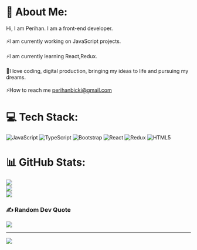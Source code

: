 # 💫 About Me:
Hi, I am Perihan. I am a front-end developer. <br><br>⚡I am currently working on JavaScript projects.<br><br>⚡I am currently learning React,Redux.<br><br>🌱I love coding, digital production, bringing my ideas to life and pursuing my dreams.<br><br>⚡How to reach me perihanbicki@gmail.com<br>


# 💻 Tech Stack:
![JavaScript](https://img.shields.io/badge/javascript-%23323330.svg?style=for-the-badge&logo=javascript&logoColor=%23F7DF1E) ![TypeScript](https://img.shields.io/badge/typescript-%23007ACC.svg?style=for-the-badge&logo=typescript&logoColor=white) ![Bootstrap](https://img.shields.io/badge/bootstrap-%238511FA.svg?style=for-the-badge&logo=bootstrap&logoColor=white) ![React](https://img.shields.io/badge/react-%2320232a.svg?style=for-the-badge&logo=react&logoColor=%2361DAFB) ![Redux](https://img.shields.io/badge/redux-%23593d88.svg?style=for-the-badge&logo=redux&logoColor=white) ![HTML5](https://img.shields.io/badge/html5-%23E34F26.svg?style=for-the-badge&logo=html5&logoColor=white)
# 📊 GitHub Stats:
![](https://github-readme-stats.vercel.app/api?username=perihanbicki&theme=dark&hide_border=false&include_all_commits=false&count_private=false)<br/>
![](https://github-readme-streak-stats.herokuapp.com/?user=perihanbicki&theme=dark&hide_border=false)<br/>
![](https://github-readme-stats.vercel.app/api/top-langs/?username=perihanbicki&theme=dark&hide_border=false&include_all_commits=false&count_private=false&layout=compact)

### ✍️ Random Dev Quote
![](https://quotes-github-readme.vercel.app/api?type=horizontal&theme=radical)

---
[![](https://visitcount.itsvg.in/api?id=perihanbicki&icon=0&color=0)](https://visitcount.itsvg.in)

<!-- Proudly created with GPRM ( https://gprm.itsvg.in ) -->
